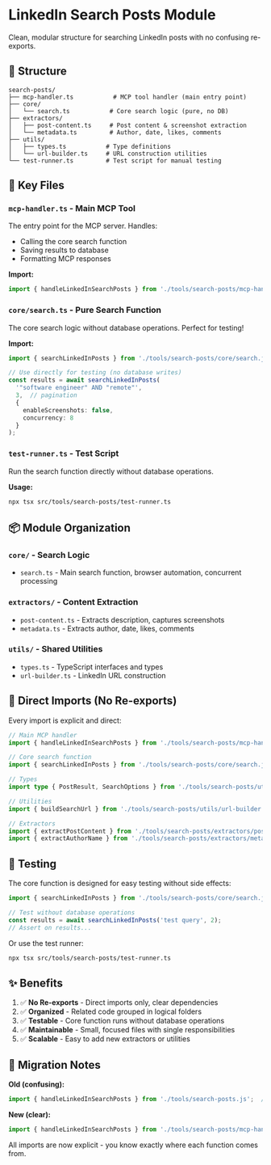 # LinkedIn Search Posts Module

Clean, modular structure for searching LinkedIn posts with no confusing re-exports.

## 📁 Structure

```
search-posts/
├── mcp-handler.ts           # MCP tool handler (main entry point)
├── core/
│   └── search.ts           # Core search logic (pure, no DB)
├── extractors/
│   ├── post-content.ts     # Post content & screenshot extraction
│   └── metadata.ts         # Author, date, likes, comments
├── utils/
│   ├── types.ts           # Type definitions
│   └── url-builder.ts     # URL construction utilities
└── test-runner.ts         # Test script for manual testing
```

## 🎯 Key Files

### `mcp-handler.ts` - Main MCP Tool
The entry point for the MCP server. Handles:
- Calling the core search function
- Saving results to database
- Formatting MCP responses

**Import:**
```typescript
import { handleLinkedInSearchPosts } from './tools/search-posts/mcp-handler.js';
```

### `core/search.ts` - Pure Search Function
The core search logic without database operations. Perfect for testing!

**Import:**
```typescript
import { searchLinkedInPosts } from './tools/search-posts/core/search.js';

// Use directly for testing (no database writes)
const results = await searchLinkedInPosts(
  '"software engineer" AND "remote"',
  3,  // pagination
  {
    enableScreenshots: false,
    concurrency: 8
  }
);
```

### `test-runner.ts` - Test Script
Run the search function directly without database operations.

**Usage:**
```bash
npx tsx src/tools/search-posts/test-runner.ts
```

## 📦 Module Organization

### `core/` - Search Logic
- `search.ts` - Main search function, browser automation, concurrent processing

### `extractors/` - Content Extraction
- `post-content.ts` - Extracts description, captures screenshots
- `metadata.ts` - Extracts author, date, likes, comments

### `utils/` - Shared Utilities
- `types.ts` - TypeScript interfaces and types
- `url-builder.ts` - LinkedIn URL construction

## 🔧 Direct Imports (No Re-exports)

Every import is explicit and direct:

```typescript
// Main MCP handler
import { handleLinkedInSearchPosts } from './tools/search-posts/mcp-handler.js';

// Core search function
import { searchLinkedInPosts } from './tools/search-posts/core/search.js';

// Types
import type { PostResult, SearchOptions } from './tools/search-posts/utils/types.js';

// Utilities
import { buildSearchUrl } from './tools/search-posts/utils/url-builder.js';

// Extractors
import { extractPostContent } from './tools/search-posts/extractors/post-content.js';
import { extractAuthorName } from './tools/search-posts/extractors/metadata.js';
```

## 🧪 Testing

The core function is designed for easy testing without side effects:

```typescript
import { searchLinkedInPosts } from './tools/search-posts/core/search.js';

// Test without database operations
const results = await searchLinkedInPosts('test query', 2);
// Assert on results...
```

Or use the test runner:
```bash
npx tsx src/tools/search-posts/test-runner.ts
```

## ✨ Benefits

1. ✅ **No Re-exports** - Direct imports only, clear dependencies
2. ✅ **Organized** - Related code grouped in logical folders
3. ✅ **Testable** - Core function runs without database operations
4. ✅ **Maintainable** - Small, focused files with single responsibilities
5. ✅ **Scalable** - Easy to add new extractors or utilities

## 🔄 Migration Notes

**Old (confusing):**
```typescript
import { handleLinkedInSearchPosts } from './tools/search-posts.js';  // Re-export
```

**New (clear):**
```typescript
import { handleLinkedInSearchPosts } from './tools/search-posts/mcp-handler.js';  // Direct
```

All imports are now explicit - you know exactly where each function comes from.
